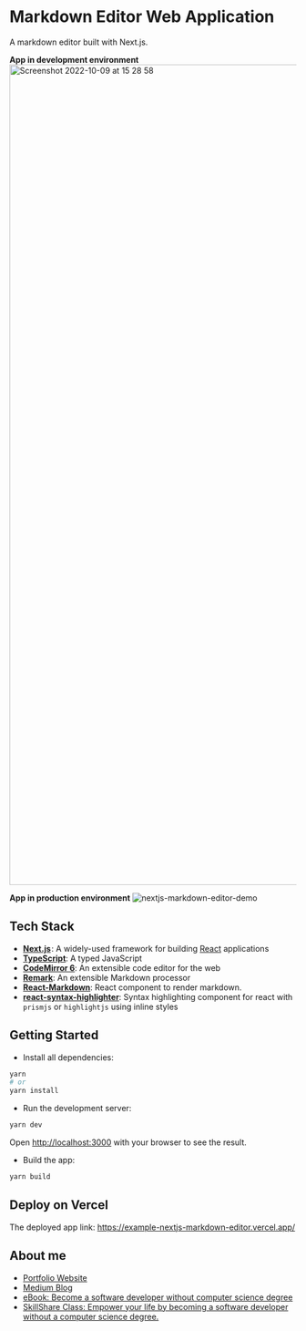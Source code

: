 # Markdown Editor Web Application

A markdown editor built with Next.js.

**App in development environment**
<img width="1440" alt="Screenshot 2022-10-09 at 15 28 58" src="https://user-images.githubusercontent.com/93111441/194884415-e6da9dfd-be25-4324-816c-6f61d5156bcc.png">


**App in production environment**
![nextjs-markdown-editor-demo](https://user-images.githubusercontent.com/93111441/194883082-bb060ce3-555c-4c59-a885-0a5ecbd8be16.gif)

## Tech Stack

- [**Next.js**](https://nextjs.org/docs/getting-started) : A widely-used framework for building [React](https://reactjs.org/) applications
- [**TypeScript**](https://www.typescriptlang.org/): A typed JavaScript
- [**CodeMirror 6**](https://codemirror.net/): An extensible code editor for the web
- [**Remark**](https://github.com/remarkjs/remark): An extensible Markdown processor
- [**React-Markdown**](https://github.com/remarkjs/react-markdown): React component to render markdown.
- [**react-syntax-highlighter**](https://github.com/react-syntax-highlighter/react-syntax-highlighter): Syntax highlighting component for react with `prismjs` or `highlightjs` using inline styles 


## Getting Started
- Install all dependencies:
```bash
yarn
# or 
yarn install
```

- Run the development server:

```bash
yarn dev
```
Open [http://localhost:3000](http://localhost:3000) with your browser to see the result.

- Build the app:
```bash
yarn build
```

## Deploy on Vercel
The deployed app link: https://example-nextjs-markdown-editor.vercel.app/


## About me
- [Portfolio Website](https://www.amyjuanli.com/)
- [Medium Blog](https://amy-juan-li.medium.com/)
- [eBook: Become a software developer without computer science degree](https://amyjuanli.gumroad.com/l/wplun)
- [SkillShare Class: Empower your life by becoming a software developer without a computer science degree.](https://www.skillshare.com/classes/Empower-your-life-Become-a-software-developer-without-a-CS-degree/1243883176)
